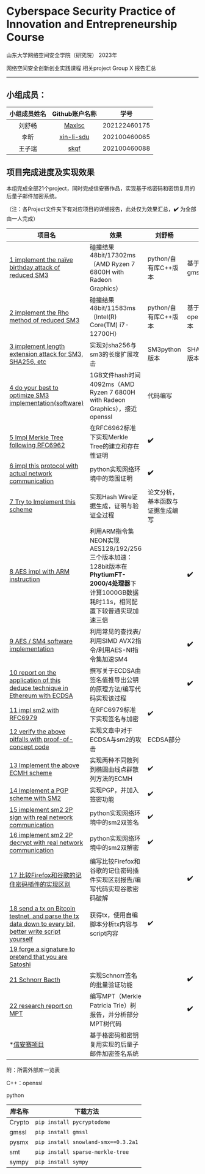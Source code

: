 # Cyberspace Security Practice of Innovation and Entrepreneurship Course

山东大学网络空间安全学院（研究院） 2023年

网络空间安全创新创业实践课程   相关project Group X 报告汇总

------

## 小组成员：

| 小组成员姓名 |                Github账户名称                | 学号         |
| :----------: | :------------------------------------------: | ------------ |
|    刘舒畅    |     [Maxlsc ](https://github.com/Maxlsc)     | 202122460175 |
|     李昕     | [xin-li-sdu ](https://github.com/xin-li-sdu) | 202100460065 |
|    王子瑞    |       [skqf ](https://github.com/skqf)       | 202100460088 |

## 项目完成进度及实现效果

本组完成全部21个project，同时完成信安赛作品，实现基于格密码和密钥复用的后量子邮件加密系统。

（注：各Project文件夹下有对应项目的详细报告，此处仅为效果汇总，**✔️** 为全部由一人完成）

| 项目名                                                       | 效果                                                         | 刘舒畅                           | 李昕               | 王子瑞             |
| ------------------------------------------------------------ | ------------------------------------------------------------ | -------------------------------- | ------------------ | ------------------ |
| [1 implement the naïve birthday attack of reduced SM3](https://github.com/Maxlsc/Projects-of-CSPIE/tree/main/Project1) | 碰撞结果48bit/17302ms（AMD Ryzen 7 6800H with Radeon Graphics） | python/自有库C++版本             | 基于gmsslC++版本   | 基于opensslC++版本 |
| [2 implement the Rho method of reduced SM3](https://github.com/Maxlsc/Projects-of-CSPIE/tree/main/Project2) | 碰撞结果48bit/11583ms（Intel(R) Core(TM) i7-12700H）         | python/自有库C++版本             | 基于opensslC++版本 |                    |
| [3 implement length extension attack for SM3, SHA256, etc](https://github.com/Maxlsc/Projects-of-CSPIE/tree/main/Project3) | 实现对sha256与sm3的长度扩展攻击                              | SM3python版本                    | SHA256python版本   |                    |
| [4 do your best to optimize SM3 implementation(software)](https://github.com/Maxlsc/Projects-of-CSPIE/tree/main/Project4) | 1GB文件hash时间4092ms（AMD Ryzen 7 6800H with Radeon Graphics），接近openssl | 代码编写                         |                    |                    |
| [5 Impl Merkle Tree following RFC6962](https://github.com/Maxlsc/Projects-of-CSPIE/tree/main/Project5) | 在RFC6962标准下实现Merkle Tree的建立和存在性证明             | **✔️**                            |                    |                    |
| [6 impl this protocol with actual network communication](https://github.com/Maxlsc/Projects-of-CSPIE/tree/main/Project6) | python实现网络环境中的范围证明                               | **✔️**                            |                    |                    |
| [7 Try to Implement this scheme](https://github.com/Maxlsc/Projects-of-CSPIE/tree/main/Project7) | 实现Hash Wire证据生成，证明与验证全过程                      | 论文分析，基本函数与证据生成编写 |                    |                    |
| [8 AES impl with ARM instruction](https://github.com/Maxlsc/Projects-of-CSPIE/tree/main/Project8) | 利用ARM指令集NEON实现AES128/192/256三个版本加速： 128bit版本在**PhytiumFT-2000/4处理器**下计算1000GB数据耗时11s，相同配置下较普通实现加速三倍 |                                  | **✔️**              |                    |
| [9 AES / SM4 software implementation](https://github.com/Maxlsc/Projects-of-CSPIE/tree/main/Project9) | 利用常见的查找表/利用SIMD AVX2指令/利用AES-NI指令集加速SM4   |                                  | **✔️**              |                    |
| [10 report on the application of this deduce technique in Ethereum with ECDSA](https://github.com/Maxlsc/Projects-of-CSPIE/tree/main/Project10) | 撰写关于ECDSA由签名值推导出公钥的原理方法/编写代码实现该过程 |                                  | **✔️**              |                    |
| [11 impl sm2 with RFC6979](https://github.com/Maxlsc/Projects-of-CSPIE/tree/main/Project11) | 在RFC6979标准下实现签名与加密                                | ✔️                                |                    |                    |
| [12 verify the above pitfalls with proof-of-concept code](https://github.com/Maxlsc/Projects-of-CSPIE/tree/main/Project12) | 实现文章中对于ECDSA与sm2的攻击                               | ECDSA部分                        |                    |                    |
| [13 Implement the above ECMH scheme](https://github.com/Maxlsc/Projects-of-CSPIE/tree/main/Project13) | 实现两种不同散列到椭圆曲线点群散列方法的ECMH                 | ✔️                                |                    |                    |
| [14 Implement a PGP scheme with SM2](https://github.com/Maxlsc/Projects-of-CSPIE/tree/main/Project14) | 实现PGP，并加入签密功能                                      | ✔️                                |                    |                    |
| [15 implement sm2 2P sign with real network communication](https://github.com/Maxlsc/Projects-of-CSPIE/tree/main/Project15) | python实现网络环境中的sm2双签名                              | ✔️                                |                    |                    |
| [16 implement sm2 2P decrypt with real network communication](https://github.com/Maxlsc/Projects-of-CSPIE/tree/main/Project16) | python实现网络环境中的sm2双解密                              | ✔️                                |                    |                    |
| [17 比较Firefox和谷歌的记住密码插件的实现区别](https://github.com/Maxlsc/Projects-of-CSPIE/tree/main/Project17) | 编写比较Firefox和谷歌的记住密码插件实现区别报告/编写代码实现谷歌密码破解 |                                  | **✔️**              |                    |
| [18 send a tx on Bitcoin testnet, and parse the tx data down to every bit, better write script yourself](https://github.com/Maxlsc/Projects-of-CSPIE/tree/main/Project18) | 获得tx，使用自编脚本分析tx内容与script内容                   | ✔️                                |                    |                    |
| [19  forge a signature to pretend that you are Satoshi](https://github.com/Maxlsc/Projects-of-CSPIE/tree/main/Project19) |                                                              |                                  |                    |                    |
| [21 Schnorr Bacth](https://github.com/Maxlsc/Projects-of-CSPIE/tree/main/Project21) | 实现Schnorr签名的批量验证功能                                |                                  | **✔️**              |                    |
| [22 research report on MPT](https://github.com/Maxlsc/Projects-of-CSPIE/tree/main/Project22) | 编写MPT（Merkle Patricia Trie）树报告，并分析部分MPT树代码   |                                  | **✔️**              |                    |
| *[信安赛项目](https://github.com/Maxlsc/Projects-of-CSPIE/tree/main/Email%20encryption%20system%20based%20on%20post%20quantum%20cryptography%20and%20key%20reuse) | 基于格密码和密钥复用实现的后量子邮件加密签名系统             |                                  |                    |                    |

附：所需外部库一览表

C++：openssl

python

| 库名称 | 下载方法                            |
| ------ | ----------------------------------- |
| Crypto | `pip install pycryptodome`          |
| gmssl  | `pip install gmssl`                 |
| pysmx  | `pip install snowland-smx==0.3.2a1` |
| smt    | `pip install sparse-merkle-tree`    |
| sympy  | `pip install sympy`                 |

